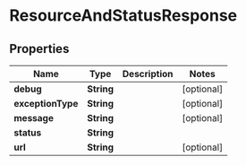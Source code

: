 

# ResourceAndStatusResponse


## Properties

| Name | Type | Description | Notes |
|------------ | ------------- | ------------- | -------------|
|**debug** | **String** |  |  [optional] |
|**exceptionType** | **String** |  |  [optional] |
|**message** | **String** |  |  [optional] |
|**status** | **String** |  |  |
|**url** | **String** |  |  [optional] |



